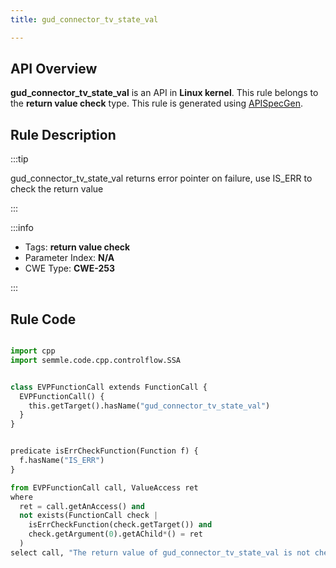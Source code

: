 ```yaml
---
title: gud_connector_tv_state_val

---
```



## API Overview
**gud_connector_tv_state_val** is an API in **Linux kernel**. This rule belongs to the **return value check** type. This rule is generated using [APISpecGen](../../tools/APISpecGen).
## Rule Description

:::tip

gud_connector_tv_state_val returns error pointer on failure, use IS_ERR to check the return value

:::

:::info

- Tags: **return value check**
- Parameter Index: **N/A**
- CWE Type: **CWE-253**

:::

## Rule Code
```python

import cpp
import semmle.code.cpp.controlflow.SSA


class EVPFunctionCall extends FunctionCall {
  EVPFunctionCall() {
    this.getTarget().hasName("gud_connector_tv_state_val")
  }
}


predicate isErrCheckFunction(Function f) {
  f.hasName("IS_ERR") 
}

from EVPFunctionCall call, ValueAccess ret
where
  ret = call.getAnAccess() and
  not exists(FunctionCall check |
    isErrCheckFunction(check.getTarget()) and
    check.getArgument(0).getAChild*() = ret
  )
select call, "The return value of gud_connector_tv_state_val is not checked with IS_ERR."
    
```